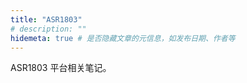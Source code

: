 ```yaml
---
title: "ASR1803"
# description: ""
hidemeta: true # 是否隐藏文章的元信息，如发布日期、作者等
---
```


ASR1803 平台相关笔记。